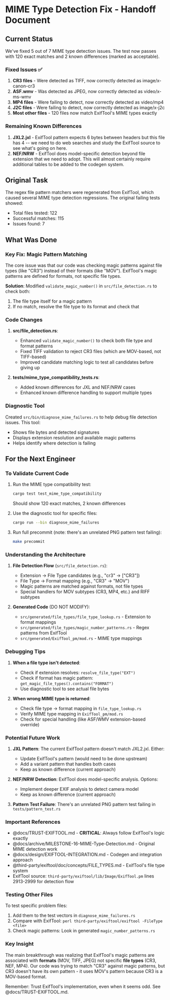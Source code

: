 # MIME Type Detection Fix - Handoff Document

## Current Status
We've fixed 5 out of 7 MIME type detection issues. The test now passes with 120 exact matches and 2 known differences (marked as acceptable).

### Fixed Issues ✅
1. **CR3 files** - Were detected as TIFF, now correctly detected as image/x-canon-cr3
2. **ASF.wmv** - Was detected as JPEG, now correctly detected as video/x-ms-wmv  
3. **MP4 files** - Were failing to detect, now correctly detected as video/mp4
4. **J2C files** - Were failing to detect, now correctly detected as image/x-j2c
5. **Most other files** - 120 files now match ExifTool's MIME types exactly

### Remaining Known Differences
1. **JXL2.jxl** - ExifTool pattern expects 6 bytes between headers but this file has 4 -- we need to do web searches and study the ExifTool source to see what's going on here.
2. **NEF/NRW** - ExifTool does model-specific detection beyond file extension that we need to adopt. This will almost certainly require additional tables to be added to the codegen system.

## Original Task
The regex file pattern matchers were regenerated from ExifTool, which caused several MIME type detection regressions. The original failing tests showed:
- Total files tested: 122
- Successful matches: 115
- Issues found: 7

## What Was Done

### Key Fix: Magic Pattern Matching
The core issue was that our code was checking magic patterns against file types (like "CR3") instead of their formats (like "MOV"). ExifTool's magic patterns are defined for formats, not specific file types.

**Solution**: Modified `validate_magic_number()` in `src/file_detection.rs` to check both:
1. The file type itself for a magic pattern
2. If no match, resolve the file type to its format and check that

### Code Changes
1. **src/file_detection.rs**:
   - Enhanced `validate_magic_number()` to check both file type and format patterns
   - Fixed TIFF validation to reject CR3 files (which are MOV-based, not TIFF-based)
   - Improved candidate matching logic to test all candidates before giving up

2. **tests/mime_type_compatibility_tests.rs**:
   - Added known differences for JXL and NEF/NRW cases
   - Enhanced known difference handling to support multiple types

### Diagnostic Tool
Created `src/bin/diagnose_mime_failures.rs` to help debug file detection issues. This tool:
- Shows file bytes and detected signatures
- Displays extension resolution and available magic patterns
- Helps identify where detection is failing

## For the Next Engineer

### To Validate Current Code
1. Run the MIME type compatibility test:
   ```bash
   cargo test test_mime_type_compatibility
   ```
   Should show 120 exact matches, 2 known differences

2. Use the diagnostic tool for specific files:
   ```bash
   cargo run --bin diagnose_mime_failures
   ```

3. Run full precommit (note: there's an unrelated PNG pattern test failing):
   ```bash
   make precommit
   ```

### Understanding the Architecture
1. **File Detection Flow** (`src/file_detection.rs`):
   - Extension → File Type candidates (e.g., "cr3" → ["CR3"])
   - File Type → Format mapping (e.g., "CR3" → "MOV")
   - Magic patterns are matched against formats, not file types
   - Special handlers for MOV subtypes (CR3, MP4, etc.) and RIFF subtypes

2. **Generated Code** (DO NOT MODIFY):
   - `src/generated/file_types/file_type_lookup.rs` - Extension to format mappings
   - `src/generated/file_types/magic_number_patterns.rs` - Regex patterns from ExifTool
   - `src/generated/ExifTool_pm/mod.rs` - MIME type mappings

### Debugging Tips
1. **When a file type isn't detected**:
   - Check if extension resolves: `resolve_file_type("EXT")`
   - Check if format has magic pattern: `get_magic_file_types().contains("FORMAT")`
   - Use diagnostic tool to see actual file bytes

2. **When wrong MIME type is returned**:
   - Check file type → format mapping in `file_type_lookup.rs`
   - Verify MIME type mapping in `ExifTool_pm/mod.rs`
   - Check for special handling (like ASF/WMV extension-based override)

### Potential Future Work
1. **JXL Pattern**: The current ExifTool pattern doesn't match JXL2.jxl. Either:
   - Update ExifTool's pattern (would need to be done upstream)
   - Add a variant pattern that handles both cases
   - Keep as known difference (current approach)

2. **NEF/NRW Detection**: ExifTool does model-specific analysis. Options:
   - Implement deeper EXIF analysis to detect camera model
   - Keep as known difference (current approach)

3. **Pattern Test Failure**: There's an unrelated PNG pattern test failing in `tests/pattern_test.rs`

### Important References
- @docs/TRUST-EXIFTOOL.md - **CRITICAL**: Always follow ExifTool's logic exactly
- @docs/archive/MILESTONE-16-MIME-Type-Detection.md - Original MIME detection work
- @docs/design/EXIFTOOL-INTEGRATION.md - Codegen and integration approach
- @third-party/exiftool/doc/concepts/FILE_TYPES.md - ExifTool's file type system
- ExifTool source: `third-party/exiftool/lib/Image/ExifTool.pm` lines 2913-2999 for detection flow

### Testing Other Files
To test specific problem files:
1. Add them to the test vectors in `diagnose_mime_failures.rs`
2. Compare with ExifTool: `perl third-party/exiftool/exiftool -FileType <file>`
3. Check magic patterns: Look in generated `magic_number_patterns.rs`

### Key Insight
The main breakthrough was realizing that ExifTool's magic patterns are associated with **formats** (MOV, TIFF, JPEG) not specific **file types** (CR3, NEF, MP4). Our code was trying to match "CR3" against magic patterns, but CR3 doesn't have its own pattern - it uses MOV's pattern because CR3 is a MOV-based format.

Remember: Trust ExifTool's implementation, even when it seems odd. See @docs/TRUST-EXIFTOOL.md.